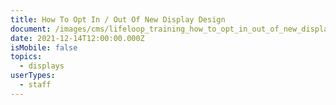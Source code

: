 ```yaml
---
title: How To Opt In / Out Of New Display Design
document: /images/cms/lifeloop_training_how_to_opt_in_out_of_new_display_design_1_.pdf
date: 2021-12-14T12:00:00.000Z
isMobile: false
topics:
  - displays
userTypes:
  - staff
---
```

